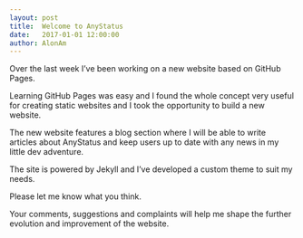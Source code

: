 ```yaml
---
layout: post
title:  Welcome to AnyStatus
date:   2017-01-01 12:00:00
author: AlonAm
---
```


Over the last week I’ve been working on a new website based on GitHub Pages.

Learning GitHub Pages was easy and I found the whole concept very useful for creating static websites and I took the opportunity to build a new website.

The new website features a blog section where I will be able to write articles about AnyStatus and keep users up to date with any news in my little dev adventure.

The site is powered by Jekyll and I’ve developed a custom theme to suit my needs.

Please let me know what you think.

Your comments, suggestions and complaints will help me shape the further evolution and improvement of the website.
